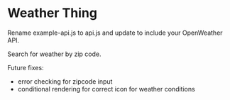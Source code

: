 # Weather Thing

Rename example-api.js to api.js and update to include your OpenWeather API.

Search for weather by zip code.

Future fixes:

- error checking for zipcode input
- conditional rendering for correct icon for weather conditions
